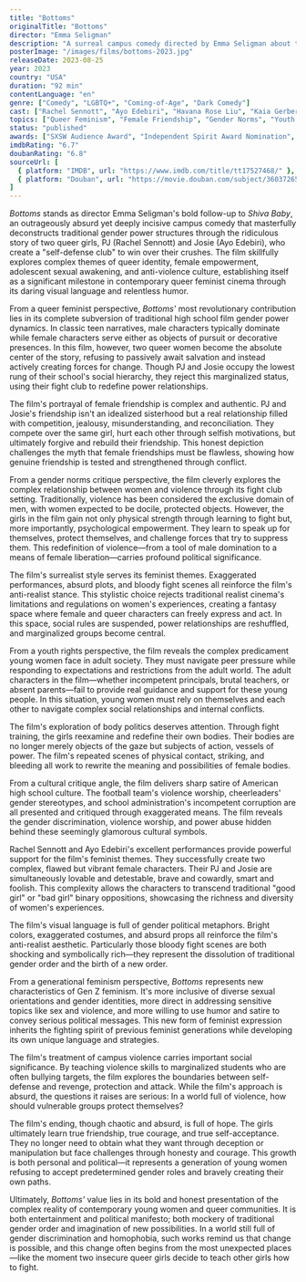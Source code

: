 ```yaml
---
title: "Bottoms"
originalTitle: "Bottoms"
director: "Emma Seligman"
description: "A surreal campus comedy directed by Emma Seligman about two queer high school students who start an after-school fight club to win over their dream cheerleader crushes. This film explores themes of queer identity, female friendship, gender power subversion, and adolescent sexual awakening through extremely exaggerated techniques, becoming a representative work of new-era queer feminism."
posterImage: "/images/films/bottoms-2023.jpg"
releaseDate: 2023-08-25
year: 2023
country: "USA"
duration: "92 min"
contentLanguage: "en"
genre: ["Comedy", "LGBTQ+", "Coming-of-Age", "Dark Comedy"]
cast: ["Rachel Sennott", "Ayo Edebiri", "Havana Rose Liu", "Kaia Gerber", "Nicholas Galitzine", "Dagmara Domińczyk", "Marshawn Lynch"]
topics: ["Queer Feminism", "Female Friendship", "Gender Norms", "Youth Rights", "Anti-Sexual Violence", "Body Politics", "Cultural Critique", "Gender Politics"]
status: "published"
awards: ["SXSW Audience Award", "Independent Spirit Award Nomination", "GLAAD Media Award Nomination"]
imdbRating: "6.7"
doubanRating: "6.8"
sourceUrl: [
  { platform: "IMDB", url: "https://www.imdb.com/title/tt17527468/" },
  { platform: "Douban", url: "https://movie.douban.com/subject/36037265/" }
]
---
```


*Bottoms* stands as director Emma Seligman's bold follow-up to *Shiva Baby*, an outrageously absurd yet deeply incisive campus comedy that masterfully deconstructs traditional gender power structures through the ridiculous story of two queer girls, PJ (Rachel Sennott) and Josie (Ayo Edebiri), who create a "self-defense club" to win over their crushes. The film skillfully explores complex themes of queer identity, female empowerment, adolescent sexual awakening, and anti-violence culture, establishing itself as a significant milestone in contemporary queer feminist cinema through its daring visual language and relentless humor.

From a queer feminist perspective, *Bottoms'* most revolutionary contribution lies in its complete subversion of traditional high school film gender power dynamics. In classic teen narratives, male characters typically dominate while female characters serve either as objects of pursuit or decorative presences. In this film, however, two queer women become the absolute center of the story, refusing to passively await salvation and instead actively creating forces for change. Though PJ and Josie occupy the lowest rung of their school's social hierarchy, they reject this marginalized status, using their fight club to redefine power relationships.

The film's portrayal of female friendship is complex and authentic. PJ and Josie's friendship isn't an idealized sisterhood but a real relationship filled with competition, jealousy, misunderstanding, and reconciliation. They compete over the same girl, hurt each other through selfish motivations, but ultimately forgive and rebuild their friendship. This honest depiction challenges the myth that female friendships must be flawless, showing how genuine friendship is tested and strengthened through conflict.

From a gender norms critique perspective, the film cleverly explores the complex relationship between women and violence through its fight club setting. Traditionally, violence has been considered the exclusive domain of men, with women expected to be docile, protected objects. However, the girls in the film gain not only physical strength through learning to fight but, more importantly, psychological empowerment. They learn to speak up for themselves, protect themselves, and challenge forces that try to suppress them. This redefinition of violence—from a tool of male domination to a means of female liberation—carries profound political significance.

The film's surrealist style serves its feminist themes. Exaggerated performances, absurd plots, and bloody fight scenes all reinforce the film's anti-realist stance. This stylistic choice rejects traditional realist cinema's limitations and regulations on women's experiences, creating a fantasy space where female and queer characters can freely express and act. In this space, social rules are suspended, power relationships are reshuffled, and marginalized groups become central.

From a youth rights perspective, the film reveals the complex predicament young women face in adult society. They must navigate peer pressure while responding to expectations and restrictions from the adult world. The adult characters in the film—whether incompetent principals, brutal teachers, or absent parents—fail to provide real guidance and support for these young people. In this situation, young women must rely on themselves and each other to navigate complex social relationships and internal conflicts.

The film's exploration of body politics deserves attention. Through fight training, the girls reexamine and redefine their own bodies. Their bodies are no longer merely objects of the gaze but subjects of action, vessels of power. The film's repeated scenes of physical contact, striking, and bleeding all work to rewrite the meaning and possibilities of female bodies.

From a cultural critique angle, the film delivers sharp satire of American high school culture. The football team's violence worship, cheerleaders' gender stereotypes, and school administration's incompetent corruption are all presented and critiqued through exaggerated means. The film reveals the gender discrimination, violence worship, and power abuse hidden behind these seemingly glamorous cultural symbols.

Rachel Sennott and Ayo Edebiri's excellent performances provide powerful support for the film's feminist themes. They successfully create two complex, flawed but vibrant female characters. Their PJ and Josie are simultaneously lovable and detestable, brave and cowardly, smart and foolish. This complexity allows the characters to transcend traditional "good girl" or "bad girl" binary oppositions, showcasing the richness and diversity of women's experiences.

The film's visual language is full of gender political metaphors. Bright colors, exaggerated costumes, and absurd props all reinforce the film's anti-realist aesthetic. Particularly those bloody fight scenes are both shocking and symbolically rich—they represent the dissolution of traditional gender order and the birth of a new order.

From a generational feminism perspective, *Bottoms* represents new characteristics of Gen Z feminism. It's more inclusive of diverse sexual orientations and gender identities, more direct in addressing sensitive topics like sex and violence, and more willing to use humor and satire to convey serious political messages. This new form of feminist expression inherits the fighting spirit of previous feminist generations while developing its own unique language and strategies.

The film's treatment of campus violence carries important social significance. By teaching violence skills to marginalized students who are often bullying targets, the film explores the boundaries between self-defense and revenge, protection and attack. While the film's approach is absurd, the questions it raises are serious: In a world full of violence, how should vulnerable groups protect themselves?

The film's ending, though chaotic and absurd, is full of hope. The girls ultimately learn true friendship, true courage, and true self-acceptance. They no longer need to obtain what they want through deception or manipulation but face challenges through honesty and courage. This growth is both personal and political—it represents a generation of young women refusing to accept predetermined gender roles and bravely creating their own paths.

Ultimately, *Bottoms'* value lies in its bold and honest presentation of the complex reality of contemporary young women and queer communities. It is both entertainment and political manifesto; both mockery of traditional gender order and imagination of new possibilities. In a world still full of gender discrimination and homophobia, such works remind us that change is possible, and this change often begins from the most unexpected places—like the moment two insecure queer girls decide to teach other girls how to fight.
